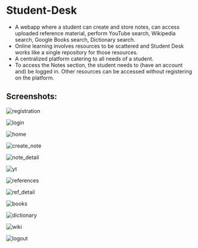 # Student-Desk

- A webapp where a student can create and store notes, can access uploaded reference material, perform YouTube search, Wikipedia search, Google Books search, Dictionary search. 
- Online learning involves resources to be scattered and Student Desk works like a single repository for those resources.
- A centralized platform catering to all needs of a student.
- To access the Notes section, the student needs to (have an account and) be logged in. Other resources can be accessed without registering on the platform.

## Screenshots:

![registration](https://user-images.githubusercontent.com/72308994/179748014-de41785f-ca01-45ec-9287-8c092c4e37c7.jpg)

![login](https://user-images.githubusercontent.com/72308994/179748032-141ade1d-ed22-4a74-ad7f-e1dd0f829d1a.jpg)

![home](https://user-images.githubusercontent.com/72308994/179748085-66eb3a57-72ca-4a19-b1b9-a1830f170c9a.jpg)

![create_note](https://user-images.githubusercontent.com/72308994/179748102-5db90965-1d07-416c-a655-5455efb72b23.jpg)

![note_detail](https://user-images.githubusercontent.com/72308994/179748113-7af88107-e758-4024-8b77-c9232144134b.jpg)

![yt](https://user-images.githubusercontent.com/72308994/179748155-c8ea30cc-cbf8-4183-859d-e8bc45ebeb3f.jpg)

![references](https://user-images.githubusercontent.com/72308994/179748191-ed64f788-f6de-4bed-8dc2-6d03f205583f.jpg)

![ref_detail](https://user-images.githubusercontent.com/72308994/179748205-12456813-d6f5-46b5-ae9c-e6f7bf9cceb1.jpg)

![books](https://user-images.githubusercontent.com/72308994/179748287-3f836aa0-1b96-4dfc-936e-d7372b5ea046.jpg)

![dictionary](https://user-images.githubusercontent.com/72308994/179748295-b0631b63-4ac5-4dd3-9016-74e446b38a8b.jpg)

![wiki](https://user-images.githubusercontent.com/72308994/179748304-cee376b7-646a-4880-8c90-560c6edd2978.jpg)

![logout](https://user-images.githubusercontent.com/72308994/179748504-84493a5e-2527-432e-a241-f26e64f2ba10.jpg)
